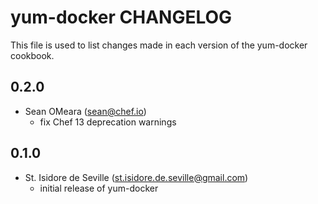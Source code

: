yum-docker CHANGELOG
=====================

This file is used to list changes made in each version of the yum-docker
cookbook.

0.2.0
-----
- Sean OMeara (sean@chef.io)
  - fix Chef 13 deprecation warnings

0.1.0
-----
- St. Isidore de Seville (st.isidore.de.seville@gmail.com)
  - initial release of yum-docker
